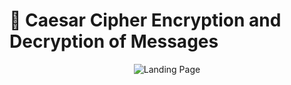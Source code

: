 # 🔐 Caesar Cipher Encryption and Decryption of Messages
<p align="center">
  <img src="https://redeem-innovations.com/wp-content/uploads/2025/04/Caesar-Cipher.jpg" alt="Landing Page" />
</p>